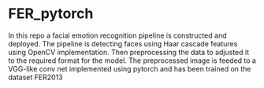 # FER_pytorch
In this repo a facial emotion recognition pipeline is constructed and deployed. 
The pipeline is detecting faces using Haar cascade features using OpenCV implementation. Then preprocessing the data to adjusted it to the required format for the model.
The preprocessed image is feeded to a VGG-like conv net implemented using pytorch and has been trained on the dataset FER2013
